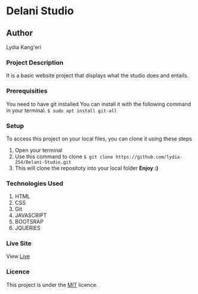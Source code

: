 # Delani Studio

## Author
Lydia Kang'eri

### Project Description
It is a basic website project that displays what the studio does and entails.

### Prerequisities
You need to have git installed
You can install it with the following command in your terminal.
`$ sudo apt install git-all`
### Setup
To access this project on your local files, you can clone it using these steps
1. Open your terminal
2. Use this command to clone `$ git clone https://github.com/lydia-254/Delani-Studio.git`
3. This will clone the repositoty into your local folder
 __Enjoy :)__

### Technologies Used
1. HTML
2. CSS
3. Git
4. JAVASCRIPT
5. BOOTSRAP
6. JQUERIES


### Live Site
View [Live]( https://lydia-254.github.io/Delani-Studio/)

### Licence
This project is under the  [MIT](LICENSE) licence.